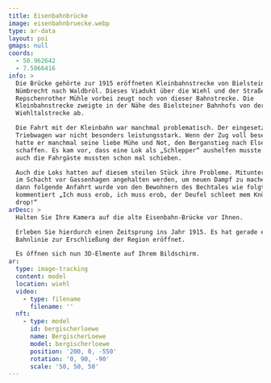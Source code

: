 ```yaml
---
title: Eisenbahnbrücke
image: eisenbahnbruecke.webp
type: ar-data
layout: poi
gmaps: null
coords:
  - 50.962642
  - 7.5066416
info: >
  Die Brücke gehörte zur 1915 eröffneten Kleinbahnstrecke von Bielstein über
  Nümbrecht nach Waldbröl. Dieses Viadukt über die Wiehl und der Straße an der
  Repschenrother Mühle vorbei zeugt noch von dieser Bahnstrecke. Die
  Kleinbahnstrecke zweigte in der Nähe des Bielsteiner Bahnhofs von der
  Wiehltalstrecke ab.

  Die Fahrt mit der Kleinbahn war manchmal problematisch. Der eingesetzte
  Triebwagen war nicht besonders leistungsstark. Wenn der Zug voll besetzt war,
  hatte er manchmal seine liebe Mühe und Not, den Berganstieg nach Elsenroth zu
  schaffen. Es kam vor, dass eine Lok als „Schlepper“ aushelfen musste. Aber
  auch die Fahrgäste mussten schon mal schieben.

  Auch die Loks hatten auf diesem steilen Stück ihre Probleme. Mitunter musste
  im Schacht vor Gassenhagen angehalten werden, um neuen Dampf zu machen. Die
  dann folgende Anfahrt wurde von den Bewohnern des Bechtales wie folgt
  kommentiert „Ich muss erob, ich muss erob, der Deufel schleet mem Knüppel
  drop!“
arDesc: >
  Halten Sie Ihre Kamera auf die alte Eisenbahn-Brücke vor Ihnen. 

  Erleben Sie hierdurch einen Zeitsprung ins Jahr 1915. Es hat gerade eine neue
  Bahnlinie zur Erschließung der Region eröffnet.

  Es öffnen sich nun 3D-Elmente auf Ihrem Bildschirm.
ar:
  type: image-tracking
  content: model
  location: wiehl
  video:
    - type: filename
      filename: ''
  nft:
    - type: model
      id: bergischerloewe
      name: BergischerLoewe
      model: bergischerloewe
      position: '200, 0, -550'
      rotation: '0, 90, -90'
      scale: '50, 50, 50'
---
```


